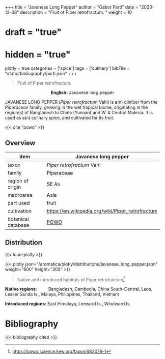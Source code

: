 +++
title = "Javanese Long Pepper"
author = "Gabor Parti"
date = "2023-12-08"
description = "Fruit of Piper retrofractum. "
weight = 10
# draft = "true"
# hidden = "true"
plotly = true
categories = ['spice']
tags = ['culinary']
bibFile = "static/bibliography/parti.json"
+++

>Fruit of Piper retrofractum. 

<center>

**English:** Javanese long pepper

</center>

JAVANESE LONG PEPPER (*Piper retrofractum* Vahl) is a(n) climber from the *Piperaceae* family, growing in the wet tropical biome, originating in the region(s) of Bangladesh to China (Yunnan) and W. & Central Malesia. It is used as a(n) culinary spice, and cultivated for its fruit.

{{< cite "powo" >}}

## Overview

|       item       |                Javanese long pepper               |
|------------------|---------------------------------------------------|
|       taxon      |             *Piper retrofractum* Vahl             |
|      family      |                     Piperaceae                    |
| region of origin |                       SE As                       |
|     macroarea    |                        Asia                       |
|     part used    |                       fruit                       |
|    cultivation   |  https://en.wikipedia.org/wiki/Piper_retrofractum |
|botanical database|[POWO](https://powo.science.kew.org/taxon/683079-1)|



## Distribution

{{< load-plotly >}}

{{< plotly json="/aromatica/plotly/distributions/javanese_long_pepper.json" weight="600" height="300" >}}

>Native and introduced habitats of Piper retrofractum[^powo]

[^powo]: https://powo.science.kew.org/taxon/683079-1

<p style="text-align:left;">

**Native regions:** &ensp; &ensp; &ensp; Bangladesh, Cambodia, China South-Central, Laos, Lesser Sunda Is., Malaya, Philippines, Thailand, Vietnam

**Introduced regions:** East Himalaya, Leeward Is., Windward Is.

</p>



# Bibliography

{{< bibliography cited >}}

